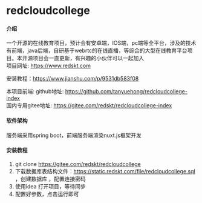 # redcloudcollege

#### 介绍
一个开源的在线教育项目，预计会有安卓端，IOS端，pc端等全平台，涉及的技术有前端，java后端，自研基于webrtc的在线直播，等综合的大型在线教育平台项目。本开源项目会一直更新，有兴趣的小伙伴可以一起加入<br>
项目网址: https://www.redskt.com  

安装教程：https://www.jianshu.com/p/9531db583f08

本项目前端:
github地址:       https://github.com/tanyuehong/redcloudcollege-index<br>
国内专用gitee地址: https://gitee.com/redskt/redcloudcollege-index




#### 软件架构
服务端采用spring boot，前端服务端渲染nuxt.js框架开发


#### 安装教程

1.  git clone https://gitee.com/redskt/redcloudcollege
2.  下载数据库表结构文件：https://static.redskt.com/file/redcloudcollege.sql ，创建数据库 ，配置连接密码
2.  使用idea 打开项目，等待同步
3.  配置好参数，点击运行即可


